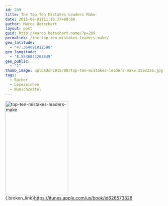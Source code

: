 ```yaml
---
id: 209
title: The Top Ten Mistakes Leaders Make
date: 2015-08-01T11:16:27+00:00
author: Marco Betschart
layout: post
guid: http://marco.betschart.name/?p=209
permalink: /the-top-ten-mistakes-leaders-make/
geo_latitude:
  - "47.364091812598"
geo_longitude:
  - "8.5546044263549"
geo_public:
  - "1"
thumb_image: uploads/2015/08/top-ten-mistakes-leaders-make-256x256.jpg
tags:
  - Bücher
  - Lesezeichen
  - Wunschzettel
---
```

[<img class=" size-medium wp-image-211 alignleft" src="http://blog.marco.betschart.nameuploads/2015/08/top-ten-mistakes-leaders-make-200x300.jpg" alt="top-ten-mistakes-leaders-make" width="200" height="300" srcset="http://dev.marco-betschart.localuploads/2015/08/top-ten-mistakes-leaders-make-200x300.jpg 200w, http://dev.marco-betschart.localuploads/2015/08/top-ten-mistakes-leaders-make-683x1024.jpg 683w, http://dev.marco-betschart.localuploads/2015/08/top-ten-mistakes-leaders-make-128x192.jpg 128w" sizes="(max-width: 200px) 100vw, 200px" />](http://blog.marco.betschart.nameuploads/2015/08/top-ten-mistakes-leaders-make.jpg){.broken_link}<https://itunes.apple.com/us/book/id626573326>

<div id="geo-post-209" class="geo geo-post" style="display: none">
  <span class="latitude">47.3640918</span><span class="longitude">8.5546044</span>
</div>